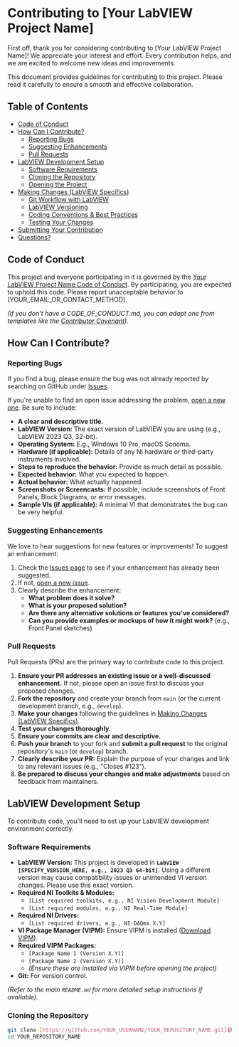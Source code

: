# Contributing to [Your LabVIEW Project Name]

First off, thank you for considering contributing to [Your LabVIEW Project Name]! We appreciate your interest and effort. Every contribution helps, and we are excited to welcome new ideas and improvements.

This document provides guidelines for contributing to this project. Please read it carefully to ensure a smooth and effective collaboration.

## Table of Contents

* [Code of Conduct](#code-of-conduct)
* [How Can I Contribute?](#how-can-i-contribute)
  * [Reporting Bugs](#reporting-bugs)
  * [Suggesting Enhancements](#suggesting-enhancements)
  * [Pull Requests](#pull-requests)
* [LabVIEW Development Setup](#labview-development-setup)
  * [Software Requirements](#software-requirements)
  * [Cloning the Repository](#cloning-the-repository)
  * [Opening the Project](#opening-the-project)
* [Making Changes (LabVIEW Specifics)](#making-changes-labview-specifics)
  * [Git Workflow with LabVIEW](#git-workflow-with-labview)
  * [LabVIEW Versioning](#labview-versioning)
  * [Coding Conventions & Best Practices](#coding-conventions--best-practices)
  * [Testing Your Changes](#testing-your-changes)
* [Submitting Your Contribution](#submitting-your-contribution)
* [Questions?](#questions)

## Code of Conduct

This project and everyone participating in it is governed by the [Your LabVIEW Project Name Code of Conduct](LINK_TO_CODE_OF_CONDUCT.md). By participating, you are expected to uphold this code. Please report unacceptable behavior to [YOUR_EMAIL_OR_CONTACT_METHOD].

*(If you don't have a CODE_OF_CONDUCT.md, you can adapt one from templates like the [Contributor Covenant](https://www.contributor-covenant.org/)).*

## How Can I Contribute?

### Reporting Bugs

If you find a bug, please ensure the bug was not already reported by searching on GitHub under [Issues](https://github.com/YOUR_USERNAME/YOUR_REPOSITORY_NAME/issues).

If you're unable to find an open issue addressing the problem, [open a new one](https://github.com/YOUR_USERNAME/YOUR_REPOSITORY_NAME/issues/new). Be sure to include:

* **A clear and descriptive title.**
* **LabVIEW Version:** The exact version of LabVIEW you are using (e.g., LabVIEW 2023 Q3, 32-bit).
* **Operating System:** E.g., Windows 10 Pro, macOS Sonoma.
* **Hardware (if applicable):** Details of any NI hardware or third-party instruments involved.
* **Steps to reproduce the behavior:** Provide as much detail as possible.
* **Expected behavior:** What you expected to happen.
* **Actual behavior:** What actually happened.
* **Screenshots or Screencasts:** If possible, include screenshots of Front Panels, Block Diagrams, or error messages.
* **Sample VIs (if applicable):** A minimal VI that demonstrates the bug can be very helpful.

### Suggesting Enhancements

We love to hear suggestions for new features or improvements! To suggest an enhancement:

1.  Check the [Issues page](https://github.com/YOUR_USERNAME/YOUR_REPOSITORY_NAME/issues) to see if your enhancement has already been suggested.
2.  If not, [open a new issue](https://github.com/YOUR_USERNAME/YOUR_REPOSITORY_NAME/issues/new).
3.  Clearly describe the enhancement:
    * **What problem does it solve?**
    * **What is your proposed solution?**
    * **Are there any alternative solutions or features you've considered?**
    * **Can you provide examples or mockups of how it might work?** (e.g., Front Panel sketches)

### Pull Requests

Pull Requests (PRs) are the primary way to contribute code to this project.

1.  **Ensure your PR addresses an existing issue or a well-discussed enhancement.** If not, please open an issue first to discuss your proposed changes.
2.  **Fork the repository** and create your branch from `main` (or the current development branch, e.g., `develop`).
3.  **Make your changes** following the guidelines in [Making Changes (LabVIEW Specifics)](#making-changes-labview-specifics).
4.  **Test your changes thoroughly.**
5.  **Ensure your commits are clear and descriptive.**
6.  **Push your branch** to your fork and **submit a pull request** to the original repository's `main` (or `develop`) branch.
7.  **Clearly describe your PR:** Explain the purpose of your changes and link to any relevant issues (e.g., "Closes #123").
8.  **Be prepared to discuss your changes and make adjustments** based on feedback from maintainers.

## LabVIEW Development Setup

To contribute code, you'll need to set up your LabVIEW development environment correctly.

### Software Requirements

* **LabVIEW Version:** This project is developed in **`LabVIEW [SPECIFY_VERSION_HERE, e.g., 2023 Q3 64-bit]`**. Using a different version may cause compatibility issues or unintended VI version changes. Please use this exact version.
* **Required NI Toolkits & Modules:**
    * `[List required toolkits, e.g., NI Vision Development Module]`
    * `[List required modules, e.g., NI Real-Time Module]`
* **Required NI Drivers:**
    * `[List required drivers, e.g., NI-DAQmx X.Y]`
* **VI Package Manager (VIPM):** Ensure VIPM is installed ([Download VIPM](https://vipm.jki.net/download)).
* **Required VIPM Packages:**
    * `[Package Name 1 (Version X.Y)]`
    * `[Package Name 2 (Version X.Y)]`
    * *(Ensure these are installed via VIPM before opening the project)*
* **Git:** For version control.

*(Refer to the main `README.md` for more detailed setup instructions if available).*

### Cloning the Repository

```bash
git clone [https://github.com/YOUR_USERNAME/YOUR_REPOSITORY_NAME.git](https://github.com/YOUR_USERNAME/YOUR_REPOSITORY_NAME.git)
cd YOUR_REPOSITORY_NAME
